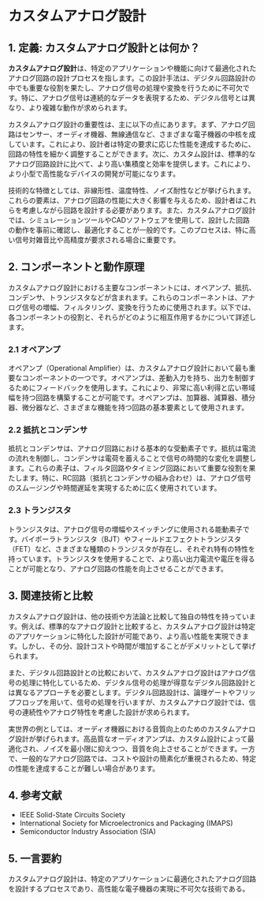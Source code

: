 # カスタムアナログ設計

## 1. 定義: **カスタムアナログ設計**とは何か？
**カスタムアナログ設計**は、特定のアプリケーションや機能に向けて最適化されたアナログ回路の設計プロセスを指します。この設計手法は、デジタル回路設計の中でも重要な役割を果たし、アナログ信号の処理や変換を行うために不可欠です。特に、アナログ信号は連続的なデータを表現するため、デジタル信号とは異なり、より複雑な動作が求められます。

カスタムアナログ設計の重要性は、主に以下の点にあります。まず、アナログ回路はセンサー、オーディオ機器、無線通信など、さまざまな電子機器の中核を成しています。これにより、設計者は特定の要求に応じた性能を達成するために、回路の特性を細かく調整することができます。次に、カスタム設計は、標準的なアナログ回路設計に比べて、より高い集積度と効率を提供します。これにより、より小型で高性能なデバイスの開発が可能になります。

技術的な特徴としては、非線形性、温度特性、ノイズ耐性などが挙げられます。これらの要素は、アナログ回路の性能に大きく影響を与えるため、設計者はこれらを考慮しながら回路を設計する必要があります。また、カスタムアナログ設計では、シミュレーションツールやCADソフトウェアを使用して、設計した回路の動作を事前に確認し、最適化することが一般的です。このプロセスは、特に高い信号対雑音比や高精度が要求される場合に重要です。

## 2. コンポーネントと動作原理
カスタムアナログ設計における主要なコンポーネントには、オペアンプ、抵抗、コンデンサ、トランジスタなどが含まれます。これらのコンポーネントは、アナログ信号の増幅、フィルタリング、変換を行うために使用されます。以下では、各コンポーネントの役割と、それらがどのように相互作用するかについて詳述します。

### 2.1 オペアンプ
オペアンプ（Operational Amplifier）は、カスタムアナログ設計において最も重要なコンポーネントの一つです。オペアンプは、差動入力を持ち、出力を制御するためにフィードバックを使用します。これにより、非常に高い利得と広い帯域幅を持つ回路を構築することが可能です。オペアンプは、加算器、減算器、積分器、微分器など、さまざまな機能を持つ回路の基本要素として使用されます。

### 2.2 抵抗とコンデンサ
抵抗とコンデンサは、アナログ回路における基本的な受動素子です。抵抗は電流の流れを制御し、コンデンサは電荷を蓄えることで信号の時間的な変化を調整します。これらの素子は、フィルタ回路やタイミング回路において重要な役割を果たします。特に、RC回路（抵抗とコンデンサの組み合わせ）は、アナログ信号のスムージングや時間遅延を実現するために広く使用されています。

### 2.3 トランジスタ
トランジスタは、アナログ信号の増幅やスイッチングに使用される能動素子です。バイポーラトランジスタ（BJT）やフィールドエフェクトトランジスタ（FET）など、さまざまな種類のトランジスタが存在し、それぞれ特有の特性を持っています。トランジスタを使用することで、より高い出力電流や電圧を得ることが可能となり、アナログ回路の性能を向上させることができます。

## 3. 関連技術と比較
カスタムアナログ設計は、他の技術や方法論と比較して独自の特性を持っています。例えば、標準的なアナログ設計と比較すると、カスタムアナログ設計は特定のアプリケーションに特化した設計が可能であり、より高い性能を実現できます。しかし、その分、設計コストや時間が増加することがデメリットとして挙げられます。

また、デジタル回路設計との比較において、カスタムアナログ設計はアナログ信号の処理に特化しているため、デジタル信号の処理が得意なデジタル回路設計とは異なるアプローチを必要とします。デジタル回路設計は、論理ゲートやフリップフロップを用いて、信号の処理を行いますが、カスタムアナログ設計では、信号の連続性やアナログ特性を考慮した設計が求められます。

実世界の例としては、オーディオ機器における音質向上のためのカスタムアナログ設計が挙げられます。高品質なオーディオアンプは、カスタム設計によって最適化され、ノイズを最小限に抑えつつ、音質を向上させることができます。一方で、一般的なアナログ回路では、コストや設計の簡素化が重視されるため、特定の性能を達成することが難しい場合があります。

## 4. 参考文献
- IEEE Solid-State Circuits Society
- International Society for Microelectronics and Packaging (IMAPS)
- Semiconductor Industry Association (SIA)

## 5. 一言要約
カスタムアナログ設計は、特定のアプリケーションに最適化されたアナログ回路を設計するプロセスであり、高性能な電子機器の実現に不可欠な技術である。